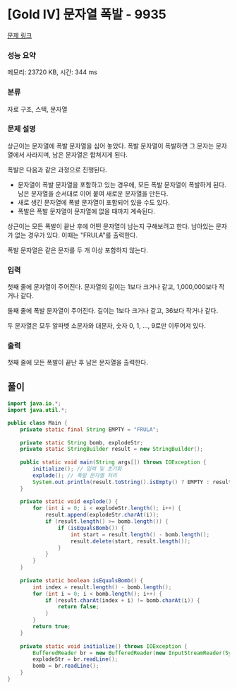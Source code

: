 # [Gold IV] 문자열 폭발 - 9935 

[문제 링크](https://www.acmicpc.net/problem/9935) 

### 성능 요약

메모리: 23720 KB, 시간: 344 ms

### 분류

자료 구조, 스택, 문자열

### 문제 설명

<p>상근이는 문자열에 폭발 문자열을 심어 놓았다. 폭발 문자열이 폭발하면 그 문자는 문자열에서 사라지며, 남은 문자열은 합쳐지게 된다.</p>

<p>폭발은 다음과 같은 과정으로 진행된다.</p>

<ul>
	<li>문자열이 폭발 문자열을 포함하고 있는 경우에, 모든 폭발 문자열이 폭발하게 된다. 남은 문자열을 순서대로 이어 붙여 새로운 문자열을 만든다.</li>
	<li>새로 생긴 문자열에 폭발 문자열이 포함되어 있을 수도 있다.</li>
	<li>폭발은 폭발 문자열이 문자열에 없을 때까지 계속된다.</li>
</ul>

<p>상근이는 모든 폭발이 끝난 후에 어떤 문자열이 남는지 구해보려고 한다. 남아있는 문자가 없는 경우가 있다. 이때는 "FRULA"를 출력한다.</p>

<p>폭발 문자열은 같은 문자를 두 개 이상 포함하지 않는다.</p>

### 입력 

 <p>첫째 줄에 문자열이 주어진다. 문자열의 길이는 1보다 크거나 같고, 1,000,000보다 작거나 같다.</p>

<p>둘째 줄에 폭발 문자열이 주어진다. 길이는 1보다 크거나 같고, 36보다 작거나 같다.</p>

<p>두 문자열은 모두 알파벳 소문자와 대문자, 숫자 0, 1, ..., 9로만 이루어져 있다.</p>

### 출력 

 <p>첫째 줄에 모든 폭발이 끝난 후 남은 문자열을 출력한다.</p>

## 풀이
```java
import java.io.*;
import java.util.*;

public class Main {
    private static final String EMPTY = "FRULA";
    
    private static String bomb, explodeStr;
    private static StringBuilder result = new StringBuilder();
    
    public static void main(String args[]) throws IOException {
        initialize(); // 입력 및 초기화
        explode(); // 폭발 문자열 처리
        System.out.println(result.toString().isEmpty() ? EMPTY : result.toString()); // 더 이상 폭발되지 않는 문자열 출력.
    }
    
    private static void explode() {
        for (int i = 0; i < explodeStr.length(); i++) {
            result.append(explodeStr.charAt(i));
            if (result.length() >= bomb.length()) {
                if (isEqualsBomb()) {
                    int start = result.length() - bomb.length();
                    result.delete(start, result.length());
                }
            }
        }
    }
    
    private static boolean isEqualsBomb() {
        int index = result.length() - bomb.length();
        for (int i = 0; i < bomb.length(); i++) {
            if (result.charAt(index + i) != bomb.charAt(i)) { 
                return false;
            }
        }
        return true;
    }
    
    private static void initialize() throws IOException {
        BufferedReader br = new BufferedReader(new InputStreamReader(System.in));
        explodeStr = br.readLine();
        bomb = br.readLine();
    }
}
```
